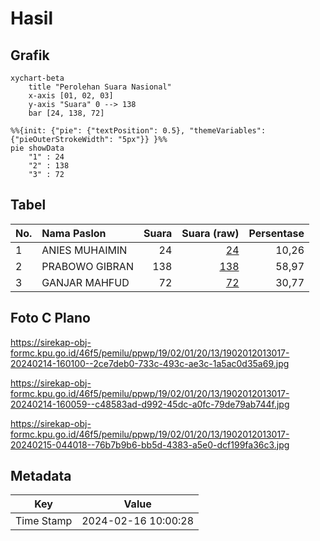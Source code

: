 # Hasil

## Grafik

```mermaid
xychart-beta
    title "Perolehan Suara Nasional"
    x-axis [01, 02, 03]
    y-axis "Suara" 0 --> 138
    bar [24, 138, 72]
```

```mermaid
%%{init: {"pie": {"textPosition": 0.5}, "themeVariables": {"pieOuterStrokeWidth": "5px"}} }%%
pie showData
    "1" : 24
    "2" : 138
    "3" : 72
```

## Tabel

| No. | Nama Paslon    | Suara | Suara (raw) | Persentase |
|:--- |:-------------- | -----:| -----------:| ----------:|
| 1   | ANIES MUHAIMIN | 24    | [24][p-1]   | 10,26      |
| 2   | PRABOWO GIBRAN | 138   | [138][p-2]  | 58,97      |
| 3   | GANJAR MAHFUD  | 72    | [72][p-3]   | 30,77      |


[p-1]: https://github.com/gigit-pemilu/pemilu-2024/blob/main/pilpres/hitung-suara/sub/19-kepulauan-bangka-belitung/sub/02-belitung/sub/01-tanjung-pandan/sub/2013-aik-pelempang-jaya/sub/017-tps/sub/paslon-1.txt
[p-2]: https://github.com/gigit-pemilu/pemilu-2024/blob/main/pilpres/hitung-suara/sub/19-kepulauan-bangka-belitung/sub/02-belitung/sub/01-tanjung-pandan/sub/2013-aik-pelempang-jaya/sub/017-tps/sub/paslon-2.txt
[p-3]: https://github.com/gigit-pemilu/pemilu-2024/blob/main/pilpres/hitung-suara/sub/19-kepulauan-bangka-belitung/sub/02-belitung/sub/01-tanjung-pandan/sub/2013-aik-pelempang-jaya/sub/017-tps/sub/paslon-3.txt

## Foto C Plano

https://sirekap-obj-formc.kpu.go.id/46f5/pemilu/ppwp/19/02/01/20/13/1902012013017-20240214-160100--2ce7deb0-733c-493c-ae3c-1a5ac0d35a69.jpg

https://sirekap-obj-formc.kpu.go.id/46f5/pemilu/ppwp/19/02/01/20/13/1902012013017-20240214-160059--c48583ad-d992-45dc-a0fc-79de79ab744f.jpg

https://sirekap-obj-formc.kpu.go.id/46f5/pemilu/ppwp/19/02/01/20/13/1902012013017-20240215-044018--76b7b9b6-bb5d-4383-a5e0-dcf199fa36c3.jpg


## Metadata

| Key        | Value               |
| ---------- | ------------------- |
| Time Stamp | 2024-02-16 10:00:28 |



